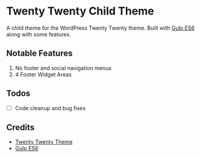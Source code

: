 # Twenty Twenty Child Theme

A child theme for the WordPress Twenty Twenty theme. Built with [Gulp ES6](https://github.com/Alecaddd/gulp-es6) along with some features.

## Notable Features

1. No footer and social navigation menus
2. 4 Footer Widget Areas

## Todos

- [ ] Code cleanup and bug fixes


## Credits

* [Twenty Twenty Theme](https://wordpress.org/themes/twentytwenty/)
* [Gulp ES6](https://github.com/Alecaddd/gulp-es6)